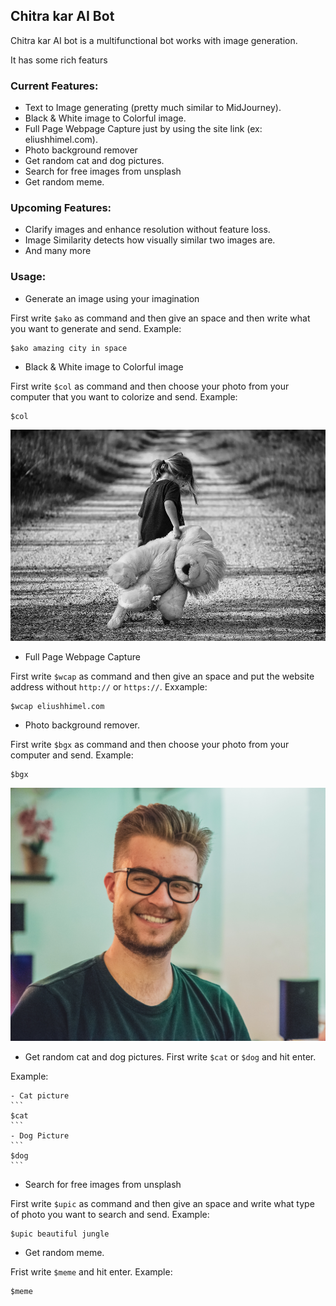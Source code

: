## Chitra kar AI Bot
Chitra kar AI bot is a multifunctional bot works with image generation.

It has some rich featurs

### Current Features:
- Text to Image generating (pretty much similar to MidJourney).
- Black & White image to Colorful image.
- Full Page Webpage Capture just by using the site link (ex: eliushhimel.com).
- Photo background remover
- Get random cat and dog pictures.
- Search for free images from unsplash
- Get random meme.

### Upcoming Features:
- Clarify images and enhance resolution without feature loss.
- Image Similarity detects how visually similar two images are.
- And many more

### Usage:

- Generate an image using your imagination

First write `$ako` as command and then give an space and then write what you want to generate and send.
Example:

```
$ako amazing city in space
```
- Black & White image to Colorful image

First write `$col` as command and then choose your photo from your computer that you want to colorize and send.
Example:

```
$col
```

![Baby with a Teddy black and white picture](images/baby-with-teddy.jpg)

- Full Page Webpage Capture

First write `$wcap` as command and then give an space and put the website address without `http://` or `https://`.
Exxample:

```
$wcap eliushhimel.com
```

- Photo background remover.

First write `$bgx` as command and then choose your photo from your computer and send.
Example:

```
$bgx
```

![a man smiling picture](images/man-photo.jpg)

- Get random cat and dog pictures.
First write `$cat` or  `$dog` and hit enter.

Example:

    - Cat picture
    ```
    $cat
    ```
    - Dog Picture
    ```
    $dog
    ```

- Search for free images from unsplash

First write `$upic` as command and then give an space and write what type of photo you want to search and send.
Example:

```
$upic beautiful jungle
```

- Get random meme.

Frist write `$meme` and hit enter.
Example:

```
$meme
```